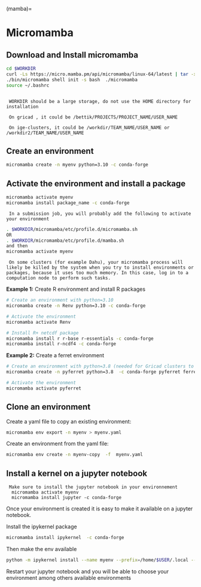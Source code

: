 (mamba)=

# Micromamba

## Download  and Install micromamba
```bash
cd $WORKDIR
curl -Ls https://micro.mamba.pm/api/micromamba/linux-64/latest | tar -xvj bin/micromamba
./bin/micromamba shell init -s bash  ./micromamba
source ~/.bashrc
```

```{caution}

 WORKDIR should be a large storage, do not use the HOME directory for installation

 On gricad , it could be /bettik/PROJECTS/PROJECT_NAME/USER_NAME

 On ige-clusters, it could be /workdir/TEAM_NAME/USER_NAME or /workdir2/TEAM_NAME/USER_NAME

```


## Create an environment 

```bash
micromamba create -n myenv python=3.10 -c conda-forge
```

## Activate the environment and install a package

```bash
micromamba activate myenv
micromamba install package_name -c conda-forge
```

```{warning}
 In a submission job, you will probably add the following to activate your environment
```

```bash
. $WORKDIR/micromamba/etc/profile.d/micromamba.sh
OR
. $WORKDIR/micromamba/etc/profile.d/mamba.sh
and then 
micromamba activate myenv
```

```{warning}
 On some clusters (for example Dahu), your micromamba process will likely be killed by the system when you try to install environments or packages, because it uses too much memory. In this case, log in to a computation node to perform such tasks.
```

**Example 1:** Create R environment and install R packages

```bash
# Create an environment with python=3.10
micromamba create -n Renv python=3.10 -c conda-forge

# Activate the environment
micromamba activate Renv

# Install R+ netcdf package
micromamba install r r-base r-essentials -c conda-forge
micromamba install r-ncdf4 -c conda-forge
```

**Example 2:** Create a ferret environment 

```bash
# Create an environment with python=3.8 (needed for Gricad clusters to get the display)
micromamba create -n pyferret python=3.8  -c conda-forge pyferret ferret_datasets --yes

# Activate the environment
micromamba activate pyferret
```

## Clone an environment

Create a yaml file to copy an existing environment:

```bash
micromamba env export -n myenv > myenv.yaml 
```

Create an environment from the yaml file:

```bash
micromamba env create -n myenv-copy  -f  myenv.yaml 
```
## Install a kernel on a jupyter notebook


```{caution}
 Make sure to install the jupyter notebook in your environnement
  micromamba activate myenv 
  micromamba install jupyter -c conda-forge
```
Once your environment is created it is easy to make it available on a jupyter notebook. 

Install the ipykernel package

```bash
micromamba install ipykernel  -c conda-forge
```

Then make the env available

```bash
python -m ipykernel install --name myenv --prefix=/home/$USER/.local --display-name "My First  Env"
```

Restart your jupyter notebook and you will be able to choose your environment among others available environments


